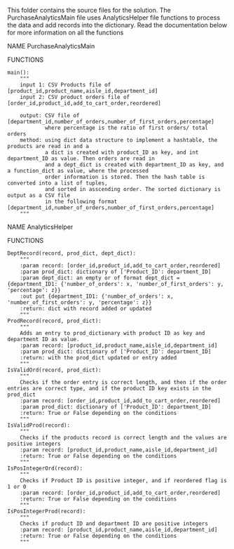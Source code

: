 This folder contains the source files for the solution. The PurchaseAnalyticsMain file uses AnalyticsHelper file functions to process the data and add records into the dictionary. Read the documentation below for more information on all the functions

NAME PurchaseAnalyticsMain

FUNCTIONS

    main():
        """
        input 1: CSV Products file of [product_id,product_name,aisle_id,department_id]
        input 2: CSV product orders file of [order_id,product_id,add_to_cart_order,reordered]

        output: CSV file of [department_id,number_of_orders,number_of_first_orders,percentage] 
                where percentage is the ratio of first orders/ total orders
        method: using dict data structure to implement a hashtable, the products are read in and a 
                a dict is created with product_ID as key, and int department_ID as value. Then orders are read in
                and a dept_dict is created with department_ID as key, and a function_dict as value, where the processed
                order information is stored. Then the hash table is converted into a list of tuples, 
                and sorted in asscending order. The sorted dictionary is output as a CSV file 
                in the following format [department_id,number_of_orders,number_of_first_orders,percentage]
        """
NAME AnalyticsHelper

FUNCTIONS

    DeptRecord(record, prod_dict, dept_dict):
        """ 
        :param record: [order_id,product_id,add_to_cart_order,reordered]
        :param prod_dict: dictionary of ['Product_ID': department_ID]
        :param dept_dict: an empty or of format dept_dict = {department_ID1: {'number_of_orders': x, 'number_of_first_orders': y, 'percentage': z}}
        :out put {department_ID1: {'number_of_orders': x, 'number_of_first_orders': y, 'percentage': z}}
        :return: dict with record added or updated
        """
    ProdRecord(record, prod_dict):
        """
        Adds an entry to prod_dictionary with product ID as key and department ID as value.
        :param record: [product_id,product_name,aisle_id,department_id]
        :param prod_dict: dictionary of ['Product_ID': department_ID]
        :return: with the prod_dict updated or entry added
        """
    IsValidOrd(record, prod_dict):
        """ 
        Checks if the order entry is correct length, and then if the order entries are correct type, and if the product ID key exists in the prod_dict
        :param record: [order_id,product_id,add_to_cart_order,reordered]
        :param prod_dict: dictionary of ['Product_ID': department_ID]
        :return: True or False depending on the conditions
        """
    IsValidProd(record):
        """
        Checks if the products record is correct length and the values are positive integers
        :param record: [product_id,product_name,aisle_id,department_id]
        :return: True or False depending on the conditions
        """
    IsPosIntegerOrd(record):
        """
        Checks if Product ID is positive integer, and if reordered flag is 1 or 0 
        :param record: [order_id,product_id,add_to_cart_order,reordered]
        :return: True or False depending on the conditions
        """
    IsPosIntegerProd(record):
        """
        Checks if product ID and department ID are positive integers
        :param record: [product_id,product_name,aisle_id,department_id]
        :return: True or False depending on the conditions
        """